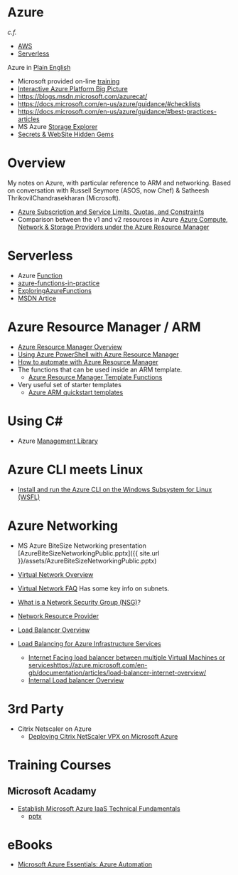 # Azure

_c.f._

 * [AWS](./aws_device_farm.md)
 * [Serverless](./serverless.md)

Azure in [Plain English](https://www.expeditedssl.com/azure-in-plain-english)

 * Microsoft provided on-line [training](https://azure.microsoft.com/en-us/learn/skills/)
 * [Interactive Azure Platform Big Picture](http://azureplatform.azurewebsites.net/en-us/)
 * https://blogs.msdn.microsoft.com/azurecat/
 * https://docs.microsoft.com/en-us/azure/guidance/#checklists
 * https://docs.microsoft.com/en-us/azure/guidance/#best-practices-articles
 * MS Azure [Storage Explorer](http://storageexplorer.com/)
 * [Secrets & WebSite Hidden Gems](https://www.hanselman.com/blog/AzureAppServiceSecretsAndWebSiteHiddenGems.aspx)

# Overview

My notes on Azure, with particular reference to ARM and networking.
Based on conversation with Russell Seymore (ASOS, now Chef) & Satheesh ThrikovilChandrasekharan (Microsoft).

 * [Azure Subscription and Service Limits, Quotas, and Constraints](https://azure.microsoft.com/en-gb/documentation/articles/azure-subscription-service-limits/)
 * Comparison between the v1 and v2 resources in Azure [Azure Compute, Network & Storage Providers under the Azure Resource Manager](https://azure.microsoft.com/en-gb/documentation/articles/virtual-machines-azurerm-versus-azuresm/)

# Serverless

* Azure [Function](https://azure.microsoft.com/en-gb/services/functions/)
* [azure-functions-in-practice](https://www.troyhunt.com/azure-functions-in-practice/)
* [ExploringAzureFunctions](https://www.hanselman.com/blog/WhatIsServerlessComputingExploringAzureFunctions.aspx)
* [MSDN Artice](https://visualstudiomagazine.com/articles/2017/04/01/azure-functions.aspx)


# Azure Resource Manager / ARM

 * [Azure Resource Manager Overview](https://azure.microsoft.com/en-gb/documentation/articles/resource-group-overview/)
 * [Using Azure PowerShell with Azure Resource Manager](https://azure.microsoft.com/en-gb/documentation/articles/powershell-azure-resource-manager/)
 * [How to automate with Azure Resource Manager](https://azure.microsoft.com/en-gb/documentation/articles/virtual-machines-how-to-automate-azure-resource-manager/)
 * The functions that can be used inside an ARM template.
   * [Azure Resource Manager Template Functions](https://azure.microsoft.com/en-us/documentation/articles/resource-group-template-functions/)
 * Very useful set of starter templates
    * [Azure ARM quickstart templates](https://github.com/Azure/azure-quickstart-templates)

# Using C#

 * Azure [Management Library](https://azure.microsoft.com/en-us/blog/manage-app-service-sql-database-application-gateway-and-more-using-simpler-azure-management-libraries-for-net/)

# Azure CLI meets Linux

 * [Install and run the Azure CLI on the Windows Subsystem for Linux (WSFL)](https://blogs.technet.microsoft.com/uktechnet/2017/01/16/install-and-run-the-azure-cli-on-the-windows-subsystem-for-linux-wsfl/?WT.mc_id=AID533151_EML_4830736_111145)

# Azure Networking
 
 * MS Azure BiteSize Networking presentation [AzureBiteSizeNetworkingPublic.pptx]({{ site.url }}/assets/AzureBiteSizeNetworkingPublic.pptx)

 * [Virtual Network Overview](https://msdn.microsoft.com/en-us/library/azure/jj156007.aspx)
 * [Virtual Network FAQ](https://msdn.microsoft.com/en-us/library/azure/dn133803.aspx) Has some key info on subnets.
 * [What is a Network Security Group (NSG)](https://azure.microsoft.com/en-gb/documentation/articles/virtual-networks-nsg/)?
 * [Network Resource Provider](https://azure.microsoft.com/en-us/documentation/articles/resource-groups-networking/)
 * [Load Balancer Overview](https://azure.microsoft.com/en-gb/documentation/articles/load-balancer-overview/)
 * [Load Balancing for Azure Infrastructure Services](https://azure.microsoft.com/en-gb/documentation/articles/virtual-machines-load-balance/)
   * [Internet Facing load balancer between multiple Virtual Machines or services]()https://azure.microsoft.com/en-gb/documentation/articles/load-balancer-internet-overview/
   * [Internal Load balancer Overview](https://azure.microsoft.com/en-gb/documentation/articles/load-balancer-internal-overview/)

# 3rd Party
 * Citrix Netscaler on Azure
    * [Deploying Citrix NetScaler VPX on Microsoft Azure](http://support.citrix.com/proddocs/topic/netscaler-vpx-10-5/nsvpx-azure.html)

# Training Courses

## Microsoft Acadamy

 * [Establish Microsoft Azure IaaS Technical Fundamentals](https://www.microsoftvirtualacademy.com/en-US/training-courses/establish-microsoft-azure-iaas-technical-fundamentals-8471)
    * [pptx](https://db3b-powerpoint.officeapps.live.com/p/PowerPointFrame.aspx?PowerPointView=SlideShowView&ui=en%2DUS&rs=en%2DUS&WOPISrc=http%3A%2F%2Fdb3b%2D15%2Dview%2Dwopi%2Ewopi%2Elive%2Enet%3A808%2Foh%2Fwopi%2Ffiles%2F%40%2FwFileId%3FwFileId%3Dhttps%253A%252F%252Fcp%252Dmlxprod%252Dstatic%252Emicrosoft%252Ecom%253A443%252F05567%252D1000%252Fen%252Dus%252Fcontent%252Fcontent%255Feo9b2nxz%255F1504984382%252F04282015093634%252Epptx&access_token_ttl=0&wdModeSwitchTime=1436818209795)

# eBooks

 * [Microsoft Azure Essentials: Azure Automation](http://www.microsoftvirtualacademy.com/ebooks)